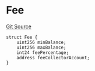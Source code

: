 # Fee
[Git Source](https://github.com/thrackle-io/tron/blob/ca86a0ac3b5737f1c6c7b1df4820e4363feb10cd/src/client/token/handler/diamond/RuleStorage.sol)


```solidity
struct Fee {
    uint256 minBalance;
    uint256 maxBalance;
    int24 feePercentage;
    address feeCollectorAccount;
}
```

